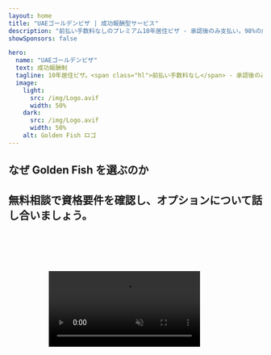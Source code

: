 ```yaml
---
layout: home
title: "UAEゴールデンビザ | 成功報酬型サービス"
description: "前払い手数料なしのプレミアム10年居住ビザ - 承認後のみ支払い。98%の成功率で申請を完全管理。更新サービス無料、政府手数料のみ。"
showSponsors: false

hero:
  name: "UAEゴールデンビザ"
  text: 成功報酬制
  tagline: 10年居住ビザ。<span class="hl">前払い手数料なし</span> - 承認後のみ支払い。98%の成功率。
  image:
    light:
      src: /img/Logo.avif
      width: 50%
    dark:
      src: /img/Logo.avif
      width: 50%
    alt: Golden Fish ロゴ
---
```


<FeatureCards :features="[
  {
    title: 'UAEゴールデンビザの特典',
    items: [
      '資格条件を維持することで10年間有効、更新可能',
      '**6ヶ月ごとのUAE入国不要**',
      '100%事業所有権許可',
      '家族メンバーと無制限の家事労働者のスポンサー可能',
      '25歳までの子供のスポンサーシップ',
      '両親のスポンサーシップ含む',
      'スポンサーや雇用主不要'
    ],
    linkText: 'Read More',
    link: '../../company-registration/golden-visa#key-benefits-of-the-uae-golden-visa',
    icon: {
      light: '/img/iStock-1785818081.avif',
      dark: '/img/iStock-1203821481.avif',
      alt: 'ビザサービス',
      width: '100%'
    }
  },
  {
    title: 'UAEゴールデンビザの取得方法',
    items: [
      'UAE不動産に200万AED投資',
      'UAE投資ファンドに200万AED預託',
      '200万AEDの資本を持つビジネス',
      '年間25万AEDのFTA拠出金',
      '専門職スキル保持者',
      '特別な才能保持者'
    ],
    linkText: 'Read More',
    link: '../../company-registration/golden-visa#uae-golden-visa-eligibility-and-requirements',
    icon: {
      light: '/img/iStock-1333000394.avif',
      dark: '/img/iStock-584576538.avif',
      alt: 'ビザサービス',
      width: '10%'
    }
  },
  {
    title: 'ゴールデンビザ取得プロセス',
    bullet: '✓',
    items: [
      '初期適格性評価',
      '書類準備と確認',
      '健康診断と生体認証',
      '申請提出と処理',
      'Emirates IDとビザ発行',
      '家族ビザスポンサーシップ（任意）'
    ],
    linkText: 'Read More',
    link: '../../company-registration/golden-visa#uae-golden-visa-application-process',
    icon: {
      light: '/img/ILONMASKID.webp',
      dark: '/img/ILONMASKID.webp',
      alt: 'ビザサービス',
      width: '100%'
    }
  }
]" />

## なぜ Golden Fish を選ぶのか

<BenefitsList :features="[
  {
    icon: '💰',
    title: '成功報酬制',
    text: '**Golden Visa が承認されるまで料金は発生しません。**隠れた費用のない完全な透明性を提供します。'
  },
  {
    icon: '📈',
    title: '実績ある成功率',
    text: '当社のプレミアム処理サービスを通じて発行された数百件のGolden Visaで98％の承認率を誇ります。'
  },
  {
    icon: '📋',
    title: '完全管理サービス',
    text: '書類作成からビザ発行まで、すべての詳細を網羅したエンドツーエンドの対応を提供します。'
  },
  {
    icon: '👨‍💼',
    title: 'UAEでの専門知識',
    text: 'ドバイの専門スタッフが、プロセスの各段階で専門的なガイダンスを提供します。'
  },
  {
    icon: '🔍',
    title: 'プレミアム処理',
    text: '当局との直接的なコミュニケーションと迅速な承認のためのファストトラックチャネルを確保。'
  },
  {
    icon: '🔄',
    title: 'ビザ更新サポート',
    text: '**エージェンシー手数料なし**で無料のビザ更新支援を提供 - 政府手数料のみ。'
  }
]" />

## 無料相談で資格要件を確認し、オプションについて話し合いましょう。

<video  autoplay muted playsinline style="padding: 80px" >
  <source src="/img/iStock-2185912341.mp4" type="video/mp4">
</video>

<ContactFormModal formName="Golden Visa [offer]" buttonText="無料相談を予約する" :services="[
  '🏠 UAEの不動産に200万AEDの投資',
  '💰 UAEの投資ファンドに200万AEDの預金',
  '🏢 資本金200万AEDのビジネス',
  '📈 FTAへの年間25万AEDの貢献',
  '👨‍💼 専門技能者',
  '🎯 才能ある天才',]"/>

<!-- <ImageGrid :images="[
  { src: '/img/ILONMASKID.webp', href: './immigration.md', alt: 'UAE移民' },
  { src: '/img/ILONMASKID.webp', href: './immigration.md', alt: 'UAE移民' },
]"/> -->